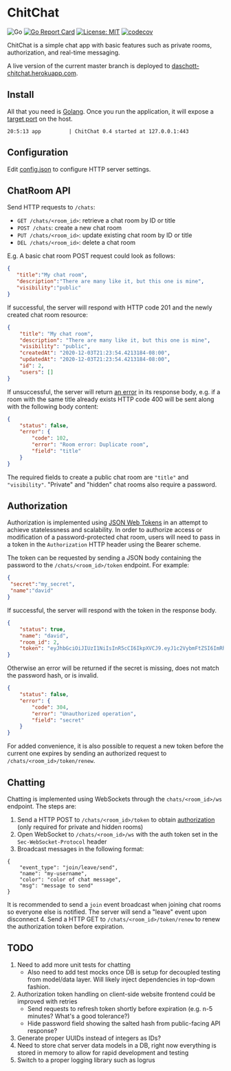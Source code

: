 # ChitChat
![Go](https://github.com/DavidSchott/chitchat/workflows/Go/badge.svg?branch=master)
[![Go Report Card](https://goreportcard.com/badge/github.com/DavidSchott/chitchat)](https://goreportcard.com/report/github.com/DavidSchott/chitchat)
[![License: MIT](https://img.shields.io/badge/License-MIT-green.svg)](https://github.com/DavidSchott/chitchat/blob/master/LICENSE)
[![codecov](https://codecov.io/gh/DavidSchott/chitchat/branch/master/graph/badge.svg?token=G6AOS5QVHR)](https://codecov.io/gh/DavidSchott/chitchat)

ChitChat is a simple chat app with basic features such as private rooms, authorization, and real-time messaging. 

A live version of the current master branch is deployed to [daschott-chitchat.herokuapp.com](https://daschott-chitchat.herokuapp.com).

## Install ##
All that you need is [Golang](https://golang.org/). Once you run the application, it will expose a [target port](./config.json) on the host.
```
20:5:13 app         | ChitChat 0.4 started at 127.0.0.1:443
```

## Configuration ##
Edit [config.json](./config.json) to configure HTTP server settings.

## ChatRoom API ##
Send HTTP requests to `/chats`:
  * `GET /chats/<room_id>`: retrieve a chat room by ID or title
  * `POST /chats`: create a new chat room
  * `PUT /chats/<room_id>`: update existing chat room by ID or title
  * `DEL /chats/<room_id>`: delete a chat room

E.g. A basic chat room POST request could look as follows:
```json
{
   "title":"My chat room",
   "description":"There are many like it, but this one is mine",
   "visibility":"public"
}
```
If successful, the server will respond with HTTP code 201 and the newly created chat room resource:
```json
{
    "title": "My chat room",
    "description": "There are many like it, but this one is mine",
    "visibility": "public",
    "createdAt": "2020-12-03T21:23:54.4213184-08:00",
    "updatedAt": "2020-12-03T21:23:54.4213184-08:00",
    "id": 2,
    "users": []
}
```

If unsuccessful, the server will return [an error](./data/apierror.go) in its response body, e.g. if a room with the same title already exists HTTP code 400 will be sent along with the following body content: 
```json
{
    "status": false,
    "error": {
        "code": 102,
        "error": "Room error: Duplicate room",
        "field": "title"
    }
}
```
The required fields to create a public chat room are `"title"` and `"visibility"`. "Private" and "hidden" chat rooms also require a password.

  ## Authorization
  Authorization is implemented using [JSON Web Tokens](https://jwt.io/introduction/) in an attempt to achieve statelessness and scalability. In order to authorize access or modification of a password-protected chat room, users will need to pass in a token in the `Authorization` HTTP header using the Bearer scheme.
  
  The token can be requested by sending a JSON body containing the password to the `/chats/<room_id>/token` endpoint. For example:
  ```json
  {
   "secret":"my_secret",
   "name":"david"
}
  ```
  If successful, the server will respond with the token in the response body.
```json
{
    "status": true,
    "name": "david",
    "room_id": 2,
    "token": "eyJhbGciOiJIUzI1NiIsInR5cCI6IkpXVCJ9.eyJ1c2VybmFtZSI6ImRhdmlkIiwicm9vbV9pZCI6MiwiZXhwIjoxNjA3NTg1MjQ5fQ.b6XnNqrFnFmuUMhTBKfyR3PAyCQkxbUaPupBXgknl8w"
}
```  
Otherwise an error will be returned if the secret is missing, does not match the password hash, or is invalid.
```json
{
    "status": false,
    "error": {
        "code": 304,
        "error": "Unauthorized operation",
        "field": "secret"
    }
}
```
For added convenience, it is also possible to request a new token before the current one expires by sending an authorized request to `/chats/<room_id>/token/renew`.

## Chatting ##
Chatting is implemented using WebSockets through the `chats/<room_id>/ws` endpoint. The steps are:
  1. Send a HTTP POST to `/chats/<room_id>/token` to obtain [authorization](#authorization) (only required for private and hidden rooms)
  2. Open WebSocket to `/chats/<room_id>/ws` with the auth token set in the `Sec-WebSocket-Protocol` header
  3.  Broadcast messages in the following format:
  ```
  {
      "event_type": "join/leave/send",
      "name": "my-username",
      "color": "color of chat message",
      "msg": "message to send"
  }
  ```
  It is recommended to send a `join` event broadcast when joining chat rooms so everyone else is notified. The server will send a "leave" event upon disconnect
  4. Send a HTTP GET to `/chats/<room_id>/token/renew` to renew the authorization token before expiration.


  ## TODO ##
  1. Need to add more unit tests for chatting 
      * Also need to add test mocks once DB is setup for decoupled testing from model/data layer. Will likely inject dependencies in top-down fashion.
  2. Authorization token handling on client-side website frontend could be improved with retries
      * Send requests to refresh token shortly before expiration (e.g. n-5 minutes? What's a good tolerance?)
      * Hide password field showing the salted hash from public-facing API response?
  3. Generate proper UUIDs instead of integers as IDs?
  4. Need to store chat server data models in a DB, right now everything is stored in memory to allow for rapid development and testing
  5. Switch to a proper logging library such as logrus